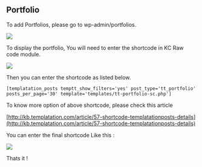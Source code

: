 ## Portfolio

To add Portfolios, please go to wp-admin/portfolios.

![](/assets/justshoppeportfoli.png)

To display the portfolio, You will need to enter the shortcode in KC Raw code module.

![](/assets/cakeryraw.png)

Then you can enter the shortcode as listed below.

```
[templatation_posts temptt_show_filters='yes' post_type='tt_portfolio' posts_per_page='30' template='templates/tt-portfolio-sc.php']

```

To know more option of above shortcode, please check this article 

[http://kb.templatation.com/article/57-shortcode-templatationposts-details](http://kb.templatation.com/article/57-shortcode-templatationposts-details)

You can enter the final shortcode Like this :

![](/assets/cakerysdc.png)



Thats it !

